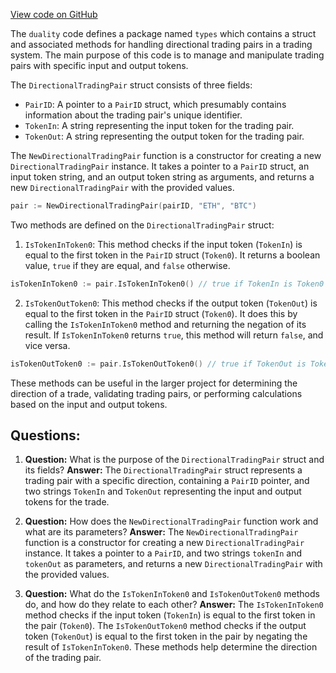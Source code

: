 [View code on GitHub](https://github.com/duality-labs/duality/types/directional_trading_pair.go)

The `duality` code defines a package named `types` which contains a struct and associated methods for handling directional trading pairs in a trading system. The main purpose of this code is to manage and manipulate trading pairs with specific input and output tokens.

The `DirectionalTradingPair` struct consists of three fields:

- `PairID`: A pointer to a `PairID` struct, which presumably contains information about the trading pair's unique identifier.
- `TokenIn`: A string representing the input token for the trading pair.
- `TokenOut`: A string representing the output token for the trading pair.

The `NewDirectionalTradingPair` function is a constructor for creating a new `DirectionalTradingPair` instance. It takes a pointer to a `PairID` struct, an input token string, and an output token string as arguments, and returns a new `DirectionalTradingPair` with the provided values.

```go
pair := NewDirectionalTradingPair(pairID, "ETH", "BTC")
```

Two methods are defined on the `DirectionalTradingPair` struct:

1. `IsTokenInToken0`: This method checks if the input token (`TokenIn`) is equal to the first token in the `PairID` struct (`Token0`). It returns a boolean value, `true` if they are equal, and `false` otherwise.

```go
isTokenInToken0 := pair.IsTokenInToken0() // true if TokenIn is Token0
```

2. `IsTokenOutToken0`: This method checks if the output token (`TokenOut`) is equal to the first token in the `PairID` struct (`Token0`). It does this by calling the `IsTokenInToken0` method and returning the negation of its result. If `IsTokenInToken0` returns `true`, this method will return `false`, and vice versa.

```go
isTokenOutToken0 := pair.IsTokenOutToken0() // true if TokenOut is Token0
```

These methods can be useful in the larger project for determining the direction of a trade, validating trading pairs, or performing calculations based on the input and output tokens.
## Questions: 
 1. **Question:** What is the purpose of the `DirectionalTradingPair` struct and its fields?
   **Answer:** The `DirectionalTradingPair` struct represents a trading pair with a specific direction, containing a `PairID` pointer, and two strings `TokenIn` and `TokenOut` representing the input and output tokens for the trade.

2. **Question:** How does the `NewDirectionalTradingPair` function work and what are its parameters?
   **Answer:** The `NewDirectionalTradingPair` function is a constructor for creating a new `DirectionalTradingPair` instance. It takes a pointer to a `PairID`, and two strings `tokenIn` and `tokenOut` as parameters, and returns a new `DirectionalTradingPair` with the provided values.

3. **Question:** What do the `IsTokenInToken0` and `IsTokenOutToken0` methods do, and how do they relate to each other?
   **Answer:** The `IsTokenInToken0` method checks if the input token (`TokenIn`) is equal to the first token in the pair (`Token0`). The `IsTokenOutToken0` method checks if the output token (`TokenOut`) is equal to the first token in the pair by negating the result of `IsTokenInToken0`. These methods help determine the direction of the trading pair.